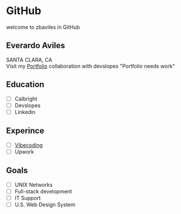# GitHub
welcome to zbaviles in GitHub
## Everardo Aviles
SANTA CLARA, CA  
Visit my [Portfolio](https://eavilesportfolio.wordpress.com/)
collaboration with devslopes "Portfolio needs work"  

## Education
- [ ] Calbright
- [ ] Devslopes
- [ ] Linkedin

## Experince
- [ ] [Vibecoding](https://drive.google.com/file/d/1jBKYT985EWeCHZ_C4V-2ix605jKcaAQX/view?ts=68294cf5)
- [ ] Upwork

## Goals
- [ ] UNIX Networks
- [ ] Full-stack development
- [ ] IT Support
- [ ] U.S. Web Design System
